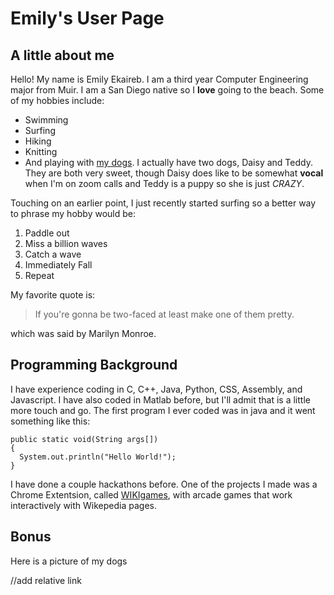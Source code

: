 # Emily's User Page 
## A little about me 
Hello! My name is Emily Ekaireb. I am a third year Computer Engineering major from Muir. I am a San Diego native so I **love** going to the beach. Some of my hobbies include: 
- Swimming
- Surfing
- Hiking
- Knitting
- And playing with [my dogs](https://github.com/eekaireb/eekaireb.github.io/blob/vs_branch/index.md#bonus).
I actually have two dogs, Daisy and Teddy. They are both very sweet, though Daisy does like to be somewhat **vocal** when I'm on zoom calls and Teddy is a puppy so she is just *CRAZY*. 

Touching on an earlier point, I just recently started surfing so a better way to phrase my hobby would be: 
1. Paddle out
2. Miss a billion waves 
3. Catch a wave 
4. Immediately Fall
5. Repeat

My favorite quote is: 
>If you're gonna be two-faced at least make one of them pretty.

which was said by Marilyn Monroe.



## Programming Background 
I have experience coding in C, C++, Java, Python, CSS, Assembly, and Javascript. I have also coded in Matlab before, but I'll admit that is a little more touch and go. 
The first program I ever coded was in java and it went something like this: 
```
public static void(String args[])
{
  System.out.println("Hello World!");
}
```
I have done a couple hackathons before. One of the projects I made was a Chrome Extentsion, called [WIKIgames](https://devpost.com/software/wikigames), with arcade games that work interactively with Wikepedia pages. 

## Bonus 
Here is a picture of my dogs 

//add relative link 
